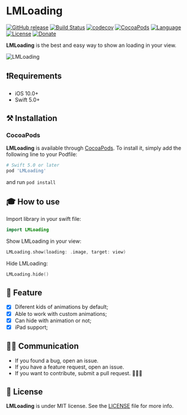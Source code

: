 # LMLoading

[![GitHub release](https://img.shields.io/github/release/limadeveloper/LMLoading.svg)](https://github.com/limadeveloper/LMLoading/releases)
[![Build Status](https://travis-ci.com/limadeveloper/LMLoading.svg?branch=master)](https://travis-ci.com/limadeveloper/LMLoading)
[![codecov](https://codecov.io/gh/limadeveloper/LMLoading/branch/master/graph/badge.svg)](https://codecov.io/gh/limadeveloper/LMLoading)
[![CocoaPods](https://img.shields.io/badge/Cocoa%20Pods-✓-4BC51D.svg?style=flat)](https://cocoapods.org/pods/LMLoading)
[![Language](https://img.shields.io/badge/language-Swift%205.0-orange.svg)](https://developer.apple.com/swift/)
[![License](https://img.shields.io/github/license/limadeveloper/LMLoading.svg)](https://raw.githubusercontent.com/limadeveloper/LMLoading/master/LICENSE)
[![Donate](https://img.shields.io/badge/Donate-PayPal-blue.svg)](https://www.paypal.com/cgi-bin/webscr?cmd=_donations&business=NZN6YS87V9ZZW&currency_code=BRL&source=url)

**LMLoading** is the best and easy way to show an loading in your view.

![LMLoading](https://raw.githubusercontent.com/limadeveloper/LMLoading/master/Documents/LMLoading.gif)

## ❗️Requirements

- iOS 10.0+
- Swift 5.0+

## ⚒ Installation

### CocoaPods

**LMLoading** is available through [CocoaPods](https://cocoapods.org/pods/LMLoading). To install
it, simply add the following line to your Podfile:

```ruby
# Swift 5.0 or later
pod 'LMLoading'
```

and run `pod install`

## 🎓 How to use

Import library in your swift file:

```Swift
import LMLoading
```

Show LMLoading in your view:

```Swift
LMLoading.show(loading: .image, target: view)
```

Hide LMLoading:

```swift
LMLoading.hide()
```

## 📱 Feature

- [x] Diferent kids of animations by default;
- [x] Able to work with custom animations;
- [x] Can hide with animation or not;
- [x] iPad support;

## 🙋🏻‍  Communication

- If you found a bug, open an issue.
- If you have a feature request, open an issue.
- If you want to contribute, submit a pull request. 👨🏻‍💻

## 📜 License

**LMLoading** is under MIT license. See the [LICENSE](https://raw.githubusercontent.com/limadeveloper/LMLoading/master/LICENSE) file for more info.
